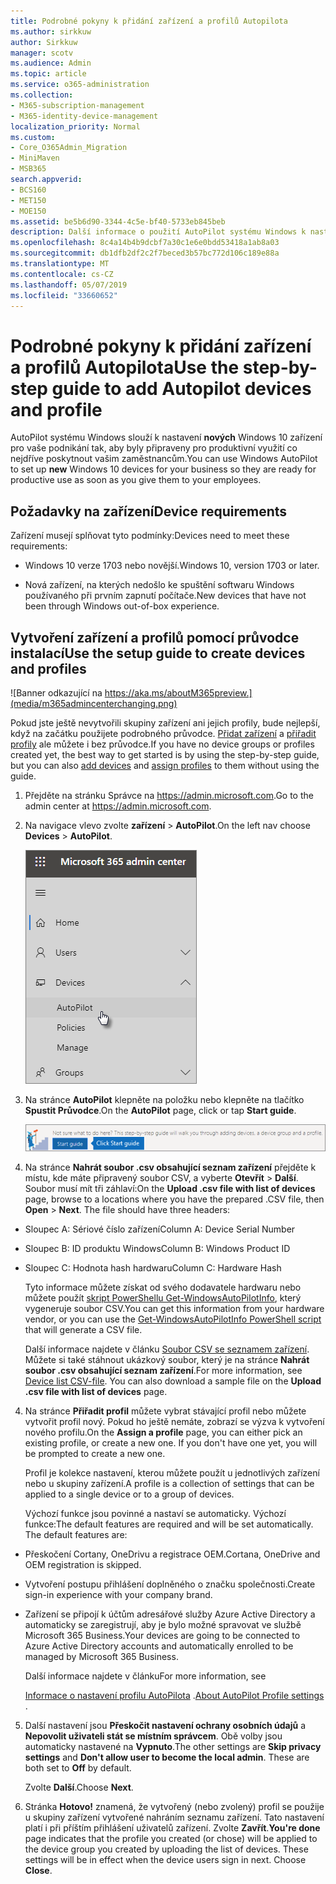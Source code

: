 ```yaml
---
title: Podrobné pokyny k přidání zařízení a profilů Autopilota
ms.author: sirkkuw
author: Sirkkuw
manager: scotv
ms.audience: Admin
ms.topic: article
ms.service: o365-administration
ms.collection:
- M365-subscription-management
- M365-identity-device-management
localization_priority: Normal
ms.custom:
- Core_O365Admin_Migration
- MiniMaven
- MSB365
search.appverid:
- BCS160
- MET150
- MOE150
ms.assetid: be5b6d90-3344-4c5e-bf40-5733eb845beb
description: Další informace o použití AutoPilot systému Windows k nastavení nových Windows 10 zařízení pro vaše podnikání.
ms.openlocfilehash: 8c4a14b4b9dcbf7a30c1e6e0bdd53418a1ab8a03
ms.sourcegitcommit: db1dfb2df2c2f7beced3b57bc772d106c189e88a
ms.translationtype: MT
ms.contentlocale: cs-CZ
ms.lasthandoff: 05/07/2019
ms.locfileid: "33660652"
---
```

# <a name="use-the-step-by-step-guide-to-add-autopilot-devices-and-profile"></a><span data-ttu-id="dbe5c-103">Podrobné pokyny k přidání zařízení a profilů Autopilota</span><span class="sxs-lookup"><span data-stu-id="dbe5c-103">Use the step-by-step guide to add Autopilot devices and profile</span></span>

<span data-ttu-id="dbe5c-104">AutoPilot systému Windows slouží k nastavení **nových** Windows 10 zařízení pro vaše podnikání tak, aby byly připraveny pro produktivní využití co nejdříve poskytnout vašim zaměstnancům.</span><span class="sxs-lookup"><span data-stu-id="dbe5c-104">You can use Windows AutoPilot to set up **new** Windows 10 devices for your business so they are ready for productive use as soon as you give them to your employees.</span></span>
  
## <a name="device-requirements"></a><span data-ttu-id="dbe5c-105">Požadavky na zařízení</span><span class="sxs-lookup"><span data-stu-id="dbe5c-105">Device requirements</span></span>

<span data-ttu-id="dbe5c-106">Zařízení musejí splňovat tyto podmínky:</span><span class="sxs-lookup"><span data-stu-id="dbe5c-106">Devices need to meet these requirements:</span></span>
  
- <span data-ttu-id="dbe5c-107">Windows 10 verze 1703 nebo novější.</span><span class="sxs-lookup"><span data-stu-id="dbe5c-107">Windows 10, version 1703 or later.</span></span>
    
- <span data-ttu-id="dbe5c-108">Nová zařízení, na kterých nedošlo ke spuštění softwaru Windows používaného při prvním zapnutí počítače.</span><span class="sxs-lookup"><span data-stu-id="dbe5c-108">New devices that have not been through Windows out-of-box experience.</span></span>
    
## <a name="use-the-setup-guide-to-create-devices-and-profiles"></a><span data-ttu-id="dbe5c-109">Vytvoření zařízení a profilů pomocí průvodce instalací</span><span class="sxs-lookup"><span data-stu-id="dbe5c-109">Use the setup guide to create devices and profiles</span></span>

![Banner odkazující na https://aka.ms/aboutM365preview.](media/m365admincenterchanging.png)

<span data-ttu-id="dbe5c-111">Pokud jste ještě nevytvořili skupiny zařízení ani jejich profily, bude nejlepší, když na začátku použijete podrobného průvodce. [Přidat zařízení](create-and-edit-autopilot-devices.md) a [přiřadit profily](create-and-edit-autopilot-profiles.md) ale můžete i bez průvodce.</span><span class="sxs-lookup"><span data-stu-id="dbe5c-111">If you have no device groups or profiles created yet, the best way to get started is by using the step-by-step guide, but you can also [add devices](create-and-edit-autopilot-devices.md) and [assign profiles](create-and-edit-autopilot-profiles.md) to them without using the guide.</span></span> 
  
1. <span data-ttu-id="dbe5c-112">Přejděte na stránku Správce na <a href="https://go.microsoft.com/fwlink/p/?linkid=837890" target="_blank">https://admin.microsoft.com</a>.</span><span class="sxs-lookup"><span data-stu-id="dbe5c-112">Go to the admin center at <a href="https://go.microsoft.com/fwlink/p/?linkid=837890" target="_blank">https://admin.microsoft.com</a>.</span></span>

2. <span data-ttu-id="dbe5c-113">Na navigace vlevo zvolte **zařízení** \> **AutoPilot**.</span><span class="sxs-lookup"><span data-stu-id="dbe5c-113">On the left nav choose **Devices** \> **AutoPilot**.</span></span>

    ![V Centru správy vyberte zařízení a pak AutoPilot.](media/AutoPilot.png)
  
2. <span data-ttu-id="dbe5c-115">Na stránce **AutoPilot** klepněte na položku nebo klepněte na tlačítko **Spustit Průvodce**.</span><span class="sxs-lookup"><span data-stu-id="dbe5c-115">On the **AutoPilot** page, click or tap **Start guide**.</span></span>
    
    ![Click Start guide for step-by-step instructions for Autopilot.](media/31662655-d1e6-437d-87ea-c0dec5da56f7.png)
  
3. <span data-ttu-id="dbe5c-p101">Na stránce **Nahrát soubor .csv obsahující seznam zařízení** přejděte k místu, kde máte připravený soubor CSV, a vyberte **Otevřít** \> **Další**. Soubor musí mít tři záhlaví:</span><span class="sxs-lookup"><span data-stu-id="dbe5c-p101">On the **Upload .csv file with list of devices** page, browse to a locations where you have the prepared .CSV file, then **Open** \> **Next**. The file should have three headers:</span></span>
    
  - <span data-ttu-id="dbe5c-119">Sloupec A: Sériové číslo zařízení</span><span class="sxs-lookup"><span data-stu-id="dbe5c-119">Column A: Device Serial Number</span></span>
    
  - <span data-ttu-id="dbe5c-120">Sloupec B: ID produktu Windows</span><span class="sxs-lookup"><span data-stu-id="dbe5c-120">Column B: Windows Product ID</span></span>
    
  - <span data-ttu-id="dbe5c-121">Sloupec C: Hodnota hash hardwaru</span><span class="sxs-lookup"><span data-stu-id="dbe5c-121">Column C: Hardware Hash</span></span>
    
    <span data-ttu-id="dbe5c-122">Tyto informace můžete získat od svého dodavatele hardwaru nebo můžete použít [skript PowerShellu Get-WindowsAutoPilotInfo](https://www.powershellgallery.com/packages/Get-WindowsAutoPilotInfo), který vygeneruje soubor CSV.</span><span class="sxs-lookup"><span data-stu-id="dbe5c-122">You can get this information from your hardware vendor, or you can use the [Get-WindowsAutoPilotInfo PowerShell script](https://www.powershellgallery.com/packages/Get-WindowsAutoPilotInfo) that will generate a CSV file.</span></span> 
    
    <span data-ttu-id="dbe5c-p102">Další informace najdete v článku [Soubor CSV se seznamem zařízení](https://support.office.com/article/932e3676-2491-49f0-9177-d893d2f5276e). Můžete si také stáhnout ukázkový soubor, který je na stránce **Nahrát soubor .csv obsahující seznam zařízení**.</span><span class="sxs-lookup"><span data-stu-id="dbe5c-p102">For more information, see [Device list CSV-file](https://support.office.com/article/932e3676-2491-49f0-9177-d893d2f5276e). You can also download a sample file on the **Upload .csv file with list of devices** page.</span></span> 
    
4. <span data-ttu-id="dbe5c-p103">Na stránce **Přiřadit profil** můžete vybrat stávající profil nebo můžete vytvořit profil nový. Pokud ho ještě nemáte, zobrazí se výzva k vytvoření nového profilu.</span><span class="sxs-lookup"><span data-stu-id="dbe5c-p103">On the **Assign a profile** page, you can either pick an existing profile, or create a new one. If you don't have one yet, you will be prompted to create a new one.</span></span> 
    
    <span data-ttu-id="dbe5c-127">Profil je kolekce nastavení, kterou můžete použít u jednotlivých zařízení nebo u skupiny zařízení.</span><span class="sxs-lookup"><span data-stu-id="dbe5c-127">A profile is a collection of settings that can be applied to a single device or to a group of devices.</span></span>
    
    <span data-ttu-id="dbe5c-p104">Výchozí funkce jsou povinné a nastaví se automaticky. Výchozí funkce:</span><span class="sxs-lookup"><span data-stu-id="dbe5c-p104">The default features are required and will be set automatically. The default features are:</span></span>
    
  - <span data-ttu-id="dbe5c-130">Přeskočení Cortany, OneDrivu a registrace OEM.</span><span class="sxs-lookup"><span data-stu-id="dbe5c-130">Cortana, OneDrive and OEM registration is skipped.</span></span>
    
  - <span data-ttu-id="dbe5c-131">Vytvoření postupu přihlášení doplněného o značku společnosti.</span><span class="sxs-lookup"><span data-stu-id="dbe5c-131">Create sign-in experience with your company brand.</span></span>
    
  - <span data-ttu-id="dbe5c-132">Zařízení se připojí k účtům adresářové služby Azure Active Directory a automaticky se zaregistrují, aby je bylo možné spravovat ve službě Microsoft 365 Business.</span><span class="sxs-lookup"><span data-stu-id="dbe5c-132">Your devices are going to be connected to Azure Active Directory accounts and automatically enrolled to be managed by Microsoft 365 Business.</span></span>
    
    <span data-ttu-id="dbe5c-133">Další informace najdete v článku</span><span class="sxs-lookup"><span data-stu-id="dbe5c-133">For more information, see</span></span>
    
    <span data-ttu-id="dbe5c-134">[Informace o nastavení profilu AutoPilota](autopilot-profile-settings.md) .</span><span class="sxs-lookup"><span data-stu-id="dbe5c-134">[About AutoPilot Profile settings](autopilot-profile-settings.md) .</span></span> 
    
5. <span data-ttu-id="dbe5c-135">Další nastavení jsou **Přeskočit nastavení ochrany osobních údajů** a **Nepovolit uživateli stát se místním správcem**. Obě volby jsou automaticky nastavené na **Vypnuto**.</span><span class="sxs-lookup"><span data-stu-id="dbe5c-135">The other settings are **Skip privacy settings** and **Don't allow user to become the local admin**. These are both set to **Off** by default.</span></span> 
    
    <span data-ttu-id="dbe5c-136">Zvolte **Další**.</span><span class="sxs-lookup"><span data-stu-id="dbe5c-136">Choose **Next**.</span></span>
    
6. <span data-ttu-id="dbe5c-p105">Stránka **Hotovo!** znamená, že vytvořený (nebo zvolený) profil se použije u skupiny zařízení vytvořené nahráním seznamu zařízení. Tato nastavení platí i při příštím přihlášení uživatelů zařízení. Zvolte **Zavřít**.</span><span class="sxs-lookup"><span data-stu-id="dbe5c-p105">**You're done** page indicates that the profile you created (or chose) will be applied to the device group you created by uploading the list of devices. These settings will be in effect when the device users sign in next. Choose **Close**.</span></span>
    